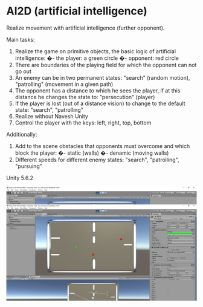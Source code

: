 # AI2D (artificial intelligence)

Realize movement with artificial intelligence (further opponent).

Main tasks:
1) Realize the game on primitive objects, the basic logic of artificial intelligence:
�- the player: a green circle
�- opponent: red circle
2) There are boundaries of the playing field for which the opponent can not go out
3) An enemy can be in two permanent states: "search" (random motion), "patrolling" (movement in a given path)
4) The opponent has a distance to which he sees the player, if at this distance he changes the state to: "persecution" (player)
5) If the player is lost (out of a distance vision) to change to the default state: "search", "patrolling"
6) Realize without Navesh Unity
7) Control the player with the keys: left, right, top, bottom

Additionally:
1) Add to the scene obstacles that opponents must overcome and which block the player:
�- static (walls)
�- denamic (moving walls)
2) Different speeds for different enemy states: "search", "patrolling", "pursuing"

Unity 5.6.2

![AI2D](screenshot.png)